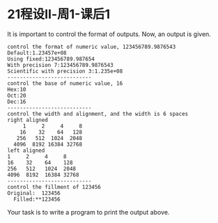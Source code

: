 # 21程设Ⅱ-周1-课后1

It is important to control the format of outputs. Now, an output is given.
```
control the format of numeric value, 123456789.9876543
Default:1.23457e+08
Using fixed:123456789.987654
With precision 7:123456789.9876543
Scientific with precision 3:1.235e+08
---------------------------
control the base of numeric value, 16
Hex:10
Oct:20
Dec:16
---------------------------
control the width and alignment, and the width is 6 spaces
right aligned
     1     2     4     8
    16    32    64   128
   256   512  1024  2048
  4096  8192 16384 32768
left aligned
1     2     4     8
16    32    64    128
256   512   1024  2048
4096  8192  16384 32768
---------------------------
control the fillment of 123456
Original:  123456
  Filled:**123456

```
Your task is to write a program to print the output above.
